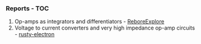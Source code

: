 ### Reports - TOC
1. Op-amps as integrators and differentiators - [ReboreExplore](./ReboreExplore-week4.pdf)
2. Voltage to current converters and very high impedance op-amp circuits - [rusty-electron](./rusty-electron-week4.pdf)
